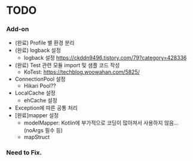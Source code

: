 # TODO

### Add-on
- (완료) Profile 별 환경 분리
- (완료) logback 설정
  - logback 설정 https://ckddn9496.tistory.com/79?category=428336
- (완료) Test 관련 모듈 import 및 샘플 코드 작성
    - KoTest: https://techblog.woowahan.com/5825/
- ConnectionPool 설정
    - Hikari Pool??
- LocalCache 설정
    - ehCache 설정
- Exception에 따른 공통 처리
- [완료]mapper 설정
  - modelMapper: Kotlin에 부가적으로 코딩이 많아져서 사용하지 않음...(noArgs 필수 등)
  - mapStruct

### Need to Fix.
